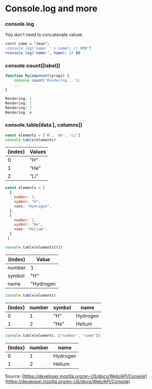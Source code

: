 # Console.log and more

### console.log

You don't need to concatenate values

```diff
const name = "Jean";
-console.log('name: ' + name); // DON'T
+console.log('name:', name); // DO
``` 


### console.count([label])

```js
function MyComponent(props) {
	console.count('Rendering...');
	...
}
```


```js
Rendering: 1
Rendering: 2
Rendering: 3
Rendering: n
```

### console.table(data [, columns])

```js
const elements = ['H', 'He', 'Li']
console.table(elements)
```

| (index) | Values |
|---------|--------|
| 0       | "H"    |
| 1       | "He"   |
| 2       | "Li"   |


```js
const elements = [
  {
    number: 1,
    symbol: "H",
    name: "Hydrogen",
  },
  {
    number: 2,
    symbol: "He",
    name: "Helium",
  }
 ]
```

```js
console.table(elements[0])
```

| (index) | Value     |
|---------|-----------|
| number  | 1         |
| symbol  | "H"       |
| name    | "Hydrogen |


```js
console.table(elements)
```

| (index) | number | symbol | name     |
|---------|--------|--------|----------|
| 0       | 1      | "H"    | Hydrogen |
| 1       | 2      | "He"   | Helium   | 


```js
console.table(elements, ["number", "name"])
```

| (index) | number | name     |
|---------|--------|----------|
| 0       | 1      | Hydrogen |
| 1       | 2      | Helium   | 


Source: [https://developer.mozilla.org/en-US/docs/Web/API/Console](https://developer.mozilla.org/en-US/docs/Web/API/Console)
